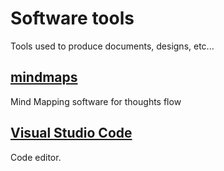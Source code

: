 # Software tools

Tools used to produce documents, designs, etc...

## [mindmaps](https://www.mindmaps.app/#)

Mind Mapping software for thoughts flow

## [Visual Studio Code](https://code.visualstudio.com/)

Code editor.
